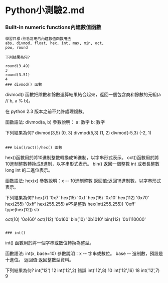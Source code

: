 # Python小測驗2.md

### Built-in numeric functions內建數值函數
```
學習目標:熟悉常用的內建數值函數用法
abs, divmod, float, hex, int, max, min, oct,
pow, round
```
```
下列結果為何?

round(3.49)
3
round(3.51)
4
### divmod() 函數
```
divmod() 函數把除數和餘數運算結果結合起來，返回一個包含商和餘數的元組(a // b, a % b)。

在 python 2.3 版本之前不允許處理複數。

函數語法: divmod(a, b)
參數說明： a: 數字 b: 數字

下列結果為何?
divmod(3,5)
(0, 3)
divmod(5,3)
(1, 2)
divmod(-5,3)
(-2, 1)
```

### bin()/oct()/hex() 函數
```
hex()函數用於將10進制整數轉換成16進制，以字串形式表示。
oct()函數用於將10進制整數轉換成8進制，以字串形式表示。
bin() 返回一個整數 int 或者長整數 long int 的二進位表示。


函數語法: hex(x)
參數說明：x -- 10進制整數
返回值:返回16進制數，以字串形式表示。

下列結果為何?
hex(7)
'0x7'
hex(15)
'0xf'
hex(16)
'0x10'
hex(112)
'0x70'
hex(255)
'0xff'
hex(255.255) #不是整數
hex(int(255.255))
'0xff'
type(hex(12))
str


oct(10)
'0o160'
oct(112)
'0o160'
bin(10)
'0b1010'
bin(112)
'0b1110000'
```

### int()
```
int() 函數用於將一個字串或數位轉換為整型。

函數語法: int(x, base=10)
參數說明：x -- 字串或數位。     base -- 進制數，預設是十進位。
返回值:返回整數型資料。
 

下列結果為何?
int('12')
12
int('12',2)
錯誤
int('12',8)
10
int('12',16)
18
int('12',7)
9
```
